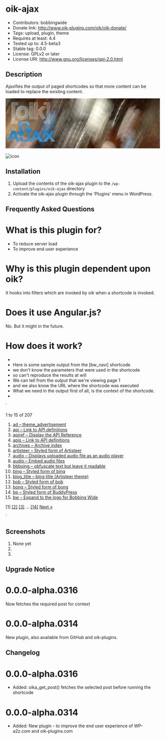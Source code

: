# oik-ajax 
* Contributors: bobbingwide
* Donate link: http://www.oik-plugins.com/oik/oik-donate/
* Tags: upload, plugin, theme
* Requires at least: 4.4
* Tested up to: 4.5-beta3
* Stable tag: 0.0.0
* License: GPLv2 or later
* License URI: http://www.gnu.org/licenses/gpl-2.0.html

## Description 
Ajaxifies the output of paged shortcodes so that more content can be loaded to replace the existing content.

![banner](https://raw.githubusercontent.com/bobbingwide/oik-ajax/master/assets/oik-ajax-banner-772x250.png)

![icon](https://raw.githubusercontent.com/bobbingwide/oik-ajax/master/assets/oik-ajax-icon-772x250.png)



## Installation 
1. Upload the contents of the oik-ajax plugin to the `/wp-content/plugins/oik-ajax` directory
1. Activate the oik-ajax plugin through the 'Plugins' menu in WordPress.

## Frequently Asked Questions 

# What is this plugin for? 

- To reduce server load
- To improve end user experience

# Why is this plugin dependent upon oik? 
It hooks into filters which are invoked by oik when a shortcode is invoked.

# Does it use Angular.js? 
No. But it might in the future.


# How does it work? 


 *
 * Here is some sample output from the [bw_navi] shortcode
 * we don't know the parameters that were used in the shortcode
 * so can't reproduce the results at will
 * We can tell from the output that we're viewing page 1
 * and we also know the URL where the shortcode was executed
 * What we need in the output first of all, is the context of the shortcode.
 *

`
<p><span class="bw_s2eofn">1 to 15 of 207</span>
<ol class="bw_list">
<li><a href="http://qw/wporg/oik_shortcodes/ad/" title="ad &#8211; theme_advertisement">ad &#8211; theme_advertisement</a></li>
<li><a href="http://qw/wporg/oik_shortcodes/api/" title="api &#8211; Link to API definitions">api &#8211; Link to API definitions</a></li>
<li><a href="http://qw/wporg/oik_shortcodes/apiref-display-the-api-reference/" title="apiref &#8211; Display the API Reference">apiref &#8211; Display the API Reference</a></li>
<li><a href="http://qw/wporg/oik_shortcodes/apis/" title="apis &#8211; Link to API definitions">apis &#8211; Link to API definitions</a></li>
<li><a href="http://qw/wporg/oik_shortcodes/archives/" title="archives &#8211; Archive index">archives &#8211; Archive index</a></li>
<li><a href="http://qw/wporg/oik_shortcodes/artisteer/" title="artisteer &#8211; Styled form of Artisteer">artisteer &#8211; Styled form of Artisteer</a></li>
<li><a href="http://qw/wporg/oik_shortcodes/audio-2/" title="audio &#8211; Displays uploaded audio file as an audio player">audio &#8211; Displays uploaded audio file as an audio player</a></li>
<li><a href="http://qw/wporg/oik_shortcodes/audio/" title="audio &#8211; Embed audio files">audio &#8211; Embed audio files</a></li>
<li><a href="http://qw/wporg/oik_shortcodes/bbboing-obfuscate-text-but-leave-it-readable/" title="bbboing &#8211; obfuscate text but leave it readable">bbboing &#8211; obfuscate text but leave it readable</a></li>
<li><a href="http://qw/wporg/oik_shortcodes/bing-2/" title="bing &#8211; Styled form of bing">bing &#8211; Styled form of bing</a></li>
<li><a href="http://qw/wporg/oik_shortcodes/blog_title/" title="blog_title &#8211; blog title (Artisteer theme)">blog_title &#8211; blog title (Artisteer theme)</a></li>
<li><a href="http://qw/wporg/oik_shortcodes/bob-3/" title="bob &#8211; Styled form of bob">bob &#8211; Styled form of bob</a></li>
<li><a href="http://qw/wporg/oik_shortcodes/bong/" title="bong &#8211; Styled form of bong">bong &#8211; Styled form of bong</a></li>
<li><a href="http://qw/wporg/oik_shortcodes/bp/" title="bp &#8211; Styled form of BuddyPress">bp &#8211; Styled form of BuddyPress</a></li>
<li><a href="http://qw/wporg/oik_shortcodes/bw/" title="bw &#8211; Expand to the logo for Bobbing Wide">bw &#8211; Expand to the logo for Bobbing Wide</a></li>
</ol>
<p><span class='page-numbers current'>[1]</span>
<a class='page-numbers' href='/wporg/oik_shortcodes/bw_navi/?bwscid1=2'>[2]</a>
<a class='page-numbers' href='/wporg/oik_shortcodes/bw_navi/?bwscid1=3'>[3]</a>
<span class="page-numbers dots">&hellip;</span>
<a class='page-numbers' href='/wporg/oik_shortcodes/bw_navi/?bwscid1=14'>[14]</a>
<a class="next page-numbers" href="/wporg/oik_shortcodes/bw_navi/?bwscid1=2">Next &raquo;</a></p>
`

## Screenshots 
1. None yet
2.
3.

## Upgrade Notice 
# 0.0.0-alpha.0316 
Now fetches the required post for context

# 0.0.0-alpha.0314 
New plugin, also available from GitHub and oik-plugins.

## Changelog 
# 0.0.0-alpha.0316
* Added: oika_get_post() fetches the selected post before running the shortcode

# 0.0.0-alpha.0314 
* Added: New plugin - to improve the end user experience of WP-a2z.com and oik-plugins.com



